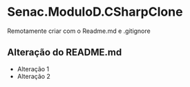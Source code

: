 # Senac.ModuloD.CSharpClone
Remotamente criar com o Readme.md e .gitignore

## Alteração do README.md

- Alteração 1
- Alteração 2
